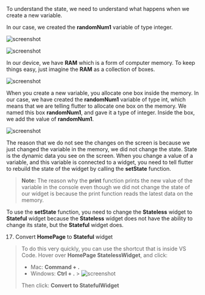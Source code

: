 To understand the state, we need to understand what happens when we create a new variable.

In our case, we created the **randomNum1** variable of type integer.

![screenshot](https://lh6.googleusercontent.com/AaLsDlgcSDVGbbEYDM66CR4Uc1sZsJXicKhq6JR7qr5W-ixOEPjnawJo2tmPyMi0CwghhQf4-R1xdaAGUDQLW93G_iLilUU2AKFr4lPtTqCMYPaGNyOezYv4BebtpLQOdged8WNM)

![screenshot](https://lh5.googleusercontent.com/__PXMqOBl4ZfUFsMicRXaCVfAEUSwXv0ZWAaoh-GxmKLBnsq0LblnyfNtNhlOIXzMs0NSPgAmlRxiJGDaTDxM9L75TxMjnvYmqsq9DLzUthM-VlAbei5euTFDXH2aXlskUhOc6ug)

In our device, we have **RAM** which is a form of computer memory. To keep things easy, just imagine the **RAM** as a collection of boxes.

![screenshot](https://lh5.googleusercontent.com/i366W_K7BL3ZAS08IzUXBTdap-bJegcukOMWmF5a4sw8UopFFrdKBnk19sN15PAKBSpTY9hYgoGFL9_S-yS7X3equtZDu-w35ZqJqDQJNkF8e0JBSQe_VAkIRJGapozRxhSmgS5S)

When you create a new variable, you allocate one box inside the memory. In our case, we have created the **randomNum1** variable of type int, which means that we are telling flutter to allocate one box on the memory. We named this box **randomNum1**, and gave it a type of integer. Inside the box, we add the value of **randomNum1**.

![screenshot](https://lh3.googleusercontent.com/zrD-fRwCbGBjQJflzdwJGF3GuyqmO5ZtaksVWVr-OsiHU-dtlMRfUbAdtWSjk3xBxrez9udMqX7n3rBcFTa-gNCBcQtv0EYoYW1ljLG5jVq9DfxzXPlytTreGmKRaRDRiM1taafK)

The reason that we do not see the changes on the screen is because we just changed the variable in the memory, we did not change the state. State is the dynamic data you see on the screen. When you change a value of a variable, and this variable is connected to a widget, you need to tell flutter to rebuild the state of the widget by calling the **setState** function.

> **Note:** The reason why the **print** function prints the new value of the variable in the console even though we did not change the state of our widget is because the print function reads the latest data on the memory.

To use the **setState** function, you need to change the **Stateless** widget to **Stateful** widget because the **Stateless** widget does not have the ability to change its state, but the **Stateful** widget does.

17. Convert **HomePage** to **Stateful** widget

> To do this very quickly, you can use the shortcut that is inside VS Code. Hover over **HomePage StatelessWidget**, and click:
>
> - Mac: **Command + .**
> - Windows: **Ctrl + .** > ![screenshot](https://lh6.googleusercontent.com/8EGAOrVnkv5CjdacaGE4DVpHZ5Xi8wc2kxJgX2Jqh8FY9RjIujeyCtPNhd6C_A0hEYH2qlBXx3jz5jvZ1uGaTOW72LYq6yzygs7TnHVZy3CzsW18ynqnNKeyId5Ze1Ba5ga0WR6j)
>
> Then click: **Convert to StatefulWidget**
